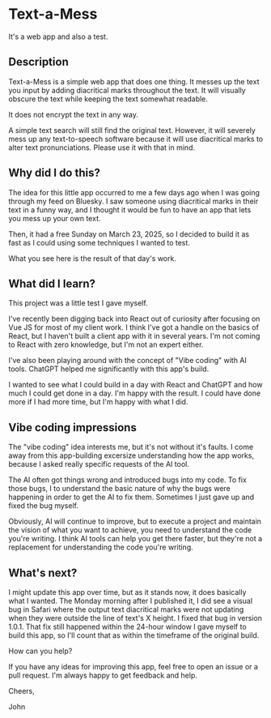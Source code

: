 # Text-a-Mess

It's a web app and also a test.

## Description

Text-a-Mess is a simple web app that does one thing. It messes up the text you input by adding diacritical marks throughout the text. It will visually obscure the text while keeping the text somewhat readable.

It does not encrypt the text in any way.

A simple text search will still find the original text. However, it will severely mess up any text-to-speech software because it will use diacritical marks to alter text pronunciations. Please use it with that in mind.

## Why did I do this?

The idea for this little app occurred to me a few days ago when I was going through my feed on Bluesky. I saw someone using diacritical marks in their text in a funny way, and I thought it would be fun to have an app that lets you mess up your own text.

Then, it had a free Sunday on March 23, 2025, so I decided to build it as fast as I could using some techniques I wanted to test.

What you see here is the result of that day's work.

## What did I learn?

This project was a little test I gave myself.

I've recently been digging back into React out of curiosity after focusing on Vue JS for most of my client work. I think I've got a handle on the basics of React, but I haven't built a client app with it in several years. I'm not coming to React with zero knowledge, but I'm not an expert either.

I've also been playing around with the concept of "Vibe coding" with AI tools. ChatGPT helped me significantly with this app's build.

I wanted to see what I could build in a day with React and ChatGPT and how much I could get done in a day. I'm happy with the result. I could have done more if I had more time, but I'm happy with what I did.

## Vibe coding impressions

The "vibe coding" idea interests me, but it's not without it's faults. I come away from this app-building excersize understanding how the app works, because I asked really specific requests of the AI tool.

The AI often got things wrong and introduced bugs into my code. To fix those bugs, I to understand the basic nature of why the bugs were happening in order to get the AI to fix them. Sometimes I just gave up and fixed the bug myself.

Obviously, AI will continue to improve, but to execute a project and maintain the vision of what you want to achieve, you need to understand the code you're writing. I think AI tools can help you get there faster, but they're not a replacement for understanding the code you're writing.

## What's next?

I might update this app over time, but as it stands now, it does basically what I wanted. The Monday morning after I published it, I did see a visual bug in Safari where the output text diacritical marks were not updating when they were outside the line of text's X height. I fixed that bug in version 1.0.1. That fix still happened within the 24-hour window I gave myself to build this app, so I'll count that as within the timeframe of the original build.

How can you help?

If you have any ideas for improving this app, feel free to open an issue or a pull request. I'm always happy to get feedback and help.

Cheers,

John
